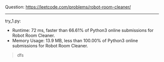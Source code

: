 Question: https://leetcode.com/problems/robot-room-cleaner/

---

try_1.py:
* Runtime: 72 ms, faster than 66.61% of Python3 online submissions for Robot Room Cleaner.
* Memory Usage: 13.9 MB, less than 100.00% of Python3 online submissions for Robot Room Cleaner.

> dfs
